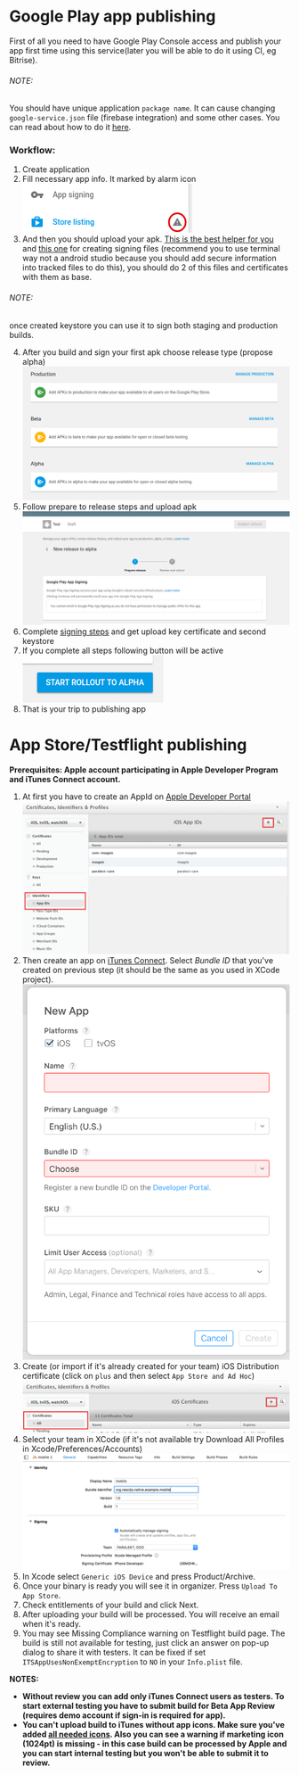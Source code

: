 # Google Play app publishing

First of all you need to have Google Play Console access and publish your app first time using this service(later you will be able to do it using CI, eg Bitrise).

###### NOTE:
 You should have unique application ``package name``. It can cause changing ``google-service.json`` file (firebase integration) and some other cases. You can read about how to do it [here](https://stackoverflow.com/questions/37389905/change-package-name-for-android-in-react-native).

### Workflow:
1. Create application
2. Fill necessary app info. It marked by alarm icon <br />
![](view/necessary-thing.png)
3. And then you should upload your apk. [This is the best helper for you](https://support.google.com/googleplay/android-developer/answer/7384423?hl=en)
and [this one](https://developer.android.com/studio/publish/app-signing.html) for creating signing files (recommend you to use terminal way not a android studio because you should add secure information into tracked files to do this), you should do 2 of this files and certificates with them as base.
###### NOTE:
once created keystore you can use it to sign both staging and production builds.

4. After you build and sign your first apk choose release type (propose alpha)
![](view/releases.png)
5. Follow prepare to release steps and upload apk
![](view/prepare.png)
6. Complete [signing steps](https://play.google.com/apps/publish/?hl=en&dev_acc=17770726722991848309#KeyManagementPlace:p=com.test.android.app) and get upload key certificate and second keystore
7. If you complete all steps following button will be active<br />
![](view/start.png)
8. That is your trip to publishing app

# App Store/Testflight publishing

**Prerequisites: Apple account participating in Apple Developer Program and iTunes Connect account.**
 1. At first you have to create an AppId on [Apple Developer Portal](https://developer.apple.com/account/ios/certificate/)
 ![](view/iOS_App_IDs_-_Apple_Developer.png)
 2. Then create an app on [iTunes Connect](https://itunesconnect.apple.com/). Select *Bundle ID* that you've created on previous step (it should be the same as you used in XCode project).
 ![](view/iTunes_create.png)
 3. Create (or import if it's already created for your team) iOS Distribution certificate (click on `plus` and then select `App Store and Ad Hoc`)
 ![](view/iOS_Certificates_-_Apple_Developer.png)
 4. Select your team in XCode (if it's not available try Download All Profiles in Xcode/Preferences/Accounts)
 ![](view/select_team.png)
 5. In Xcode select `Generic iOS Device` and press Product/Archive.
 6. Once your binary is ready you will see it in organizer. Press `Upload To App Store`.
 7. Check entitlements of your build and click Next.
 8. After uploading your build will be processed. You will receive an email when it's ready.
 9. You may see Missing Compliance warning on Testflight build page. The build is still not available for testing, just click an answer on pop-up dialog to share it with testers. It can be fixed if set `ITSAppUsesNonExemptEncryption` to `NO` in your `Info.plist` file.

**NOTES:**
 - **Without review you can add only iTunes Connect users as testers. To start external testing you have to submit build for Beta App Review (requires demo account if sign-in is required for app).**
 - **You can't upload build to iTunes without app icons. Make sure you've added [all needed icons](https://developer.apple.com/ios/human-interface-guidelines/icons-and-images/app-icon/). Also you can see a warning if marketing icon (1024pt) is missing - in this case build can be processed by Apple and you can start internal testing but you won't be able to submit it to review.**
